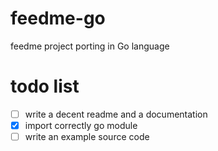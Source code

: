 # feedme-go
feedme project porting in Go language

# todo list
- [ ] write a decent readme and a documentation
- [x] import correctly go module
- [ ] write an example source code 